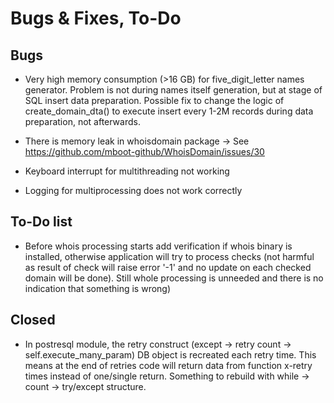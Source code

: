 # Bugs & Fixes, To-Do 

## Bugs

* Very high memory consumption (>16 GB) for five_digit_letter names generator.
Problem is not during names itself generation, but at stage of SQL insert data preparation.
Possible fix to change the logic of create_domain_dta() to execute insert every 1-2M records during data preparation, not afterwards. 


* There is memory leak in whoisdomain package -> See https://github.com/mboot-github/WhoisDomain/issues/30


* Keyboard interrupt for multithreading not working


* Logging for multiprocessing does not work correctly


## To-Do list

* Before whois processing starts add verification if whois binary is installed, otherwise application will try to process checks (not harmful as result of check will raise error '-1' and no update on each checked domain will be done). Still whole processing is unneeded and there is no indication that something is wrong)

## Closed

* In postresql module, the retry construct (except -> retry count -> self.execute_many_param) DB object is recreated each retry time.
This means at the end of retries code will return data from function x-retry times instead of one/single return.
Something to rebuild with while -> count -> try/except structure.